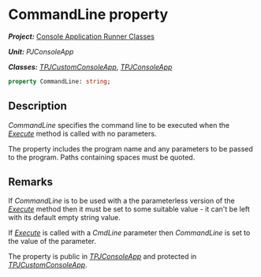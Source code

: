# CommandLine property

***Project:*** [Console Application Runner Classes](../API.md)

***Unit:*** _PJConsoleApp_

***Classes:*** [_TPJCustomConsoleApp_](./TPJCustomConsoleApp.md), [_TPJConsoleApp_](./TPJConsoleApp.md)

```pascal
property CommandLine: string;
```

## Description

_CommandLine_ specifies the command line to be executed when the [_Execute_](./TPJCustomConsoleApp-Execute.md) method is called with no parameters.

The property includes the program name and any parameters to be passed to the program. Paths containing spaces must be quoted.

## Remarks

If _CommandLine_ is to be used with a the parameterless version of the [_Execute_](./TPJCustomConsoleApp-Execute.md) method then it must be set to some suitable value - it can't be left with its default empty string value.

If [_Execute_](./TPJCustomConsoleApp-Execute.md) is called with a _CmdLine_ parameter then _CommandLine_ is set to the value of the parameter.

The property is public in [_TPJConsoleApp_](./TPJConsoleApp.md) and protected in [_TPJCustomConsoleApp_](TPJCustomConsoleApp.md).
